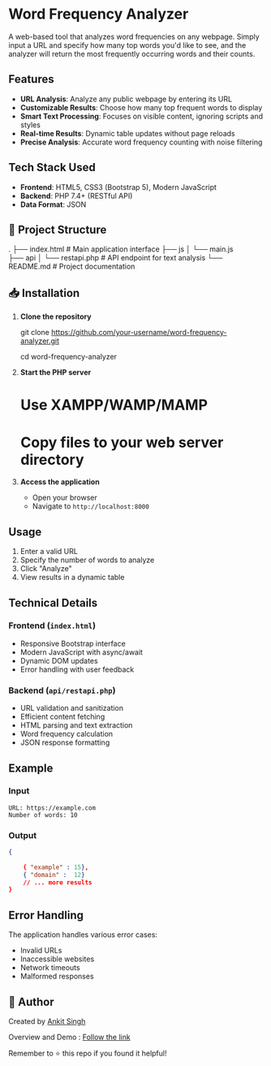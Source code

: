 # Word Frequency Analyzer

A web-based tool that analyzes word frequencies on any webpage. Simply input a URL and specify how many top words you'd like to see, and the analyzer will return the most frequently occurring words and their counts.

##  Features

-  **URL Analysis**: Analyze any public webpage by entering its URL
-  **Customizable Results**: Choose how many top frequent words to display
-  **Smart Text Processing**: Focuses on visible content, ignoring scripts and styles
-  **Real-time Results**: Dynamic table updates without page reloads
-  **Precise Analysis**: Accurate word frequency counting with noise filtering

## Tech Stack Used

- **Frontend**: HTML5, CSS3 (Bootstrap 5), Modern JavaScript
- **Backend**: PHP 7.4+ (RESTful API)
- **Data Format**: JSON

## 📁 Project Structure

.
├── index.html   # Main application interface
├── js
│   └── main.js             
├── api
│   └── restapi.php         # API endpoint for text analysis
└── README.md              # Project documentation


## 📥 Installation

1. **Clone the repository**

   git clone https://github.com/your-username/word-frequency-analyzer.git
   
   cd word-frequency-analyzer


3. **Start the PHP server**

   # Use XAMPP/WAMP/MAMP
   # Copy files to your web server directory
   

4. **Access the application**
   - Open your browser
   - Navigate to `http://localhost:8000`

## Usage

1. Enter a valid URL 
2. Specify the number of words to analyze
3. Click "Analyze"
4. View results in a dynamic table

## Technical Details

### Frontend (`index.html`)
- Responsive Bootstrap interface
- Modern JavaScript with async/await
- Dynamic DOM updates
- Error handling with user feedback

### Backend (`api/restapi.php`)
- URL validation and sanitization
- Efficient content fetching
- HTML parsing and text extraction
- Word frequency calculation
- JSON response formatting

## Example

### Input
```
URL: https://example.com
Number of words: 10
```

### Output
```json
{
  
    { "example" : 15},
    { "domain" :  12}
    // ... more results
}
```

## Error Handling

The application handles various error cases:
- Invalid URLs
- Inaccessible websites
- Network timeouts
- Malformed responses


## 👤 Author

Created by [Ankit Singh](https://github.com/Ankit-git463)

Overview and Demo :  [Follow the link](https://www.loom.com/share/481329a95e7c403681ee7077be78ec99?sid=e27666a3-94aa-407f-89f9-fc34848c4879)


Remember to ⭐ this repo if you found it helpful!
